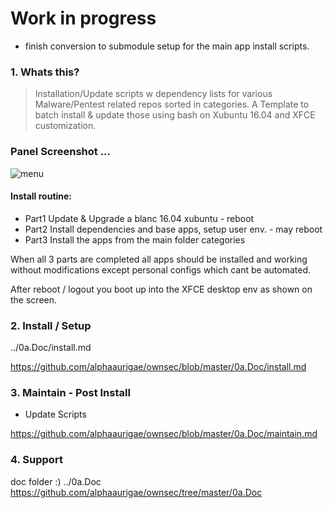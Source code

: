 # Work in progress

- finish conversion to submodule setup for the main app install scripts.

### 1. Whats this?

> Installation/Update scripts w dependency lists for various Malware/Pentest related repos sorted in categories.
> A Template to batch install & update those using bash on Xubuntu 16.04 and XFCE customization.

### Panel Screenshot ...
![menu](https://i.imgur.com/FwKD4gF.png)

#### Install routine:

- Part1 Update & Upgrade a blanc 16.04 xubuntu - reboot
- Part2 Install dependencies and base apps, setup user env. - may reboot
- Part3 Install the apps from the main folder categories

When all 3 parts are completed all apps should be installed and working without modifications except personal configs which cant be automated.

After reboot / logout you boot up into the XFCE desktop env as shown on the screen.


### 2. Install / Setup

../0a.Doc/install.md


https://github.com/alphaaurigae/ownsec/blob/master/0a.Doc/install.md


### 3. Maintain - Post Install

- Update Scripts

https://github.com/alphaaurigae/ownsec/blob/master/0a.Doc/maintain.md

### 4. Support

 doc folder :)
 ../0a.Doc
https://github.com/alphaaurigae/ownsec/tree/master/0a.Doc
